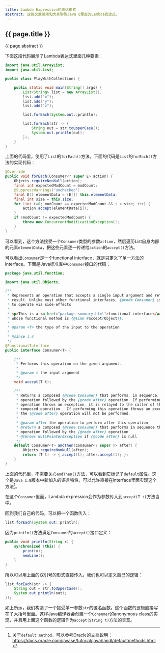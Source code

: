 ```yaml
---
title: Lambda Expression的表达形式
abstract: 这篇文章继续和大家聊聊Java 8里面的Lambda表达式。
---
```


## {{ page.title }}

{{ page.abstract }}

下面这段代码展示了Lambda表达式里面几种要素：

```java
import java.util.ArrayList;
import java.util.List;

public class PlayWithCollections {

	public static void main(String[] args) {
		List<String> list = new ArrayList();
		list.add("x");
		list.add("y");
		list.add("z");

		list.forEach(System.out::println);

		list.forEach(str -> {
			String out = str.toUpperCase();
			System.out.println(out);
		});
	}
}
```

上面的代码里，使用了`List`的`forEach()`方法。下面的代码是`List`的`forEach()`方法的实现代码：

```java
@Override
public void forEach(Consumer<? super E> action) {
	Objects.requireNonNull(action);
	final int expectedModCount = modCount;
	@SuppressWarnings("unchecked")
	final E[] elementData = (E[]) this.elementData;
	final int size = this.size;
	for (int i=0; modCount == expectedModCount && i < size; i++) {
		action.accept(elementData[i]);
	}
	if (modCount != expectedModCount) {
		throw new ConcurrentModificationException();
	}
}
```

可以看到，这个方法接受一个`Consumer`类型的参数`action`，然后遍历List自身内部的元素`elementData`，把这些元素逐一传递给`action`的`accept()`方法。

可以看出`Consumer`是一个functional interface，就是只定义了单一方法的interface。下面是Java标准库中`Consumer`接口的代码：

```java
package java.util.function;

import java.util.Objects;

/**
 * Represents an operation that accepts a single input argument and returns no
 * result. Unlike most other functional interfaces, {@code Consumer} is expected
 * to operate via side-effects.
 *
 * <p>This is a <a href="package-summary.html">functional interface</a>
 * whose functional method is {@link #accept(Object)}.
 *
 * @param <T> the type of the input to the operation
 *
 * @since 1.8
 */
@FunctionalInterface
public interface Consumer<T> {

	/**
	 * Performs this operation on the given argument.
	 *
	 * @param t the input argument
	 */
	void accept(T t);

	/**
	 * Returns a composed {@code Consumer} that performs, in sequence, this
	 * operation followed by the {@code after} operation. If performing either
	 * operation throws an exception, it is relayed to the caller of the
	 * composed operation.  If performing this operation throws an exception,
	 * the {@code after} operation will not be performed.
	 *
	 * @param after the operation to perform after this operation
	 * @return a composed {@code Consumer} that performs in sequence this
	 * operation followed by the {@code after} operation
	 * @throws NullPointerException if {@code after} is null
	 */
	default Consumer<T> andThen(Consumer<? super T> after) {
		Objects.requireNonNull(after);
		return (T t) -> { accept(t); after.accept(t); };
	}
}
```

上面的代码里，不需要关心`andThen()`方法，可以看到它标记了`default`属性。这个是`Java 1.8`版本中新加入的语言特性，可以允许直接在interface里面实现这个方法[^1]。

在这个`Consumer`里面，Lambda expression会作为参数传入到`accept(T t)`方法当中。

回到我们自己的代码，可以把一个函数传入：

```java
list.forEach(System.out::println);
```

因为`println()`方法满足`Consumer`的`accept()`接口定义：

```java
public void println(String x) {
	synchronized (this) {
		print(x);
		newLine();
	}
}
```

所以可以用上面的双引号的形式直接传入。我们也可以定义自己的逻辑：

```java
list.forEach(str -> {
	String out = str.toUpperCase();
	System.out.println(out);
});
```

如上所示，我们构造了一个接受单一参数`str`的匿名函数，这个函数的逻辑直接写在了大括号里面。这样Java编译器会创建一个`Consumer`的anonymous class的实现，并且用上面这个函数的逻辑作为`accept(String t)`方法的实现。

[^1]: 关于`default method`，可以参考Oracle的文档说明：https://docs.oracle.com/javase/tutorial/java/IandI/defaultmethods.html
